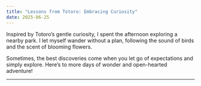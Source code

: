 ```yaml
---
title: "Lessons from Totoro: Embracing Curiosity"
date: 2025-06-25
---
```


Inspired by Totoro’s gentle curiosity, I spent the afternoon exploring a nearby park. I let myself wander without a plan, following the sound of birds and the scent of blooming flowers.

Sometimes, the best discoveries come when you let go of expectations and simply explore. Here’s to more days of wonder and open-hearted adventure!

---
